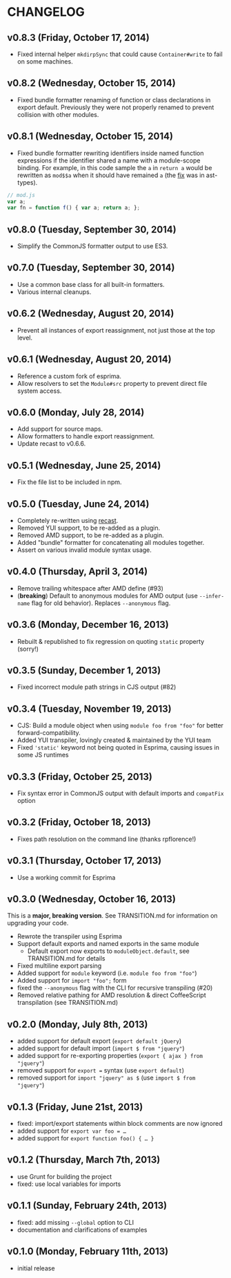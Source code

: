 # CHANGELOG

## v0.8.3 (Friday, October 17, 2014)

* Fixed internal helper `mkdirpSync` that could cause `Container#write` to fail on some machines.

## v0.8.2 (Wednesday, October 15, 2014)

* Fixed bundle formatter renaming of function or class declarations in export default. Previously they were not properly renamed to prevent collision with other modules.

## v0.8.1 (Wednesday, October 15, 2014)

* Fixed bundle formatter rewriting identifiers inside named function expressions if the identifier shared a name with a module-scope binding. For example, in this code sample the `a` in `return a` would be rewritten as `mod$$a` when it should have remained `a` (the [fix](https://github.com/benjamn/ast-types/pull/68) was in ast-types).

```js
// mod.js
var a;
var fn = function f() { var a; return a; };
```

## v0.8.0 (Tuesday, September 30, 2014)

* Simplify the CommonJS formatter output to use ES3.

## v0.7.0 (Tuesday, September 30, 2014)

* Use a common base class for all built-in formatters.
* Various internal cleanups.

## v0.6.2 (Wednesday, August 20, 2014)

* Prevent all instances of export reassignment, not just those at the top level.

## v0.6.1 (Wednesday, August 20, 2014)

* Reference a custom fork of esprima.
* Allow resolvers to set the `Module#src` property to prevent direct file system access.

## v0.6.0 (Monday, July 28, 2014)

* Add support for source maps.
* Allow formatters to handle export reassignment.
* Update recast to v0.6.6.

## v0.5.1 (Wednesday, June 25, 2014)

* Fix the file list to be included in npm.

## v0.5.0 (Tuesday, June 24, 2014)

* Completely re-written using [recast](https://github.com/benjamn/recast).
* Removed YUI support, to be re-added as a plugin.
* Removed AMD support, to be re-added as a plugin.
* Added "bundle" formatter for concatenating all modules together.
* Assert on various invalid module syntax usage.

## v0.4.0 (Thursday, April 3, 2014)

* Remove trailing whitespace after AMD define (#93)
* (**breaking**) Default to anonymous modules for AMD output (use `--infer-name` flag for old behavior). Replaces `--anonymous` flag.

## v0.3.6 (Monday, December 16, 2013)

* Rebuilt & republished to fix regression on quoting `static` property (sorry!)

## v0.3.5 (Sunday, December 1, 2013)

* Fixed incorrect module path strings in CJS output (#82)

## v0.3.4 (Tuesday, November 19, 2013)

* CJS: Build a module object when using `module foo from "foo"` for better forward-compatibility.
* Added YUI transpiler, lovingly created & maintained by the YUI team
* Fixed `'static'` keyword not being quoted in Esprima, causing issues in some JS runtimes

## v0.3.3 (Friday, October 25, 2013)

* Fix syntax error in CommonJS output with default imports and `compatFix` option

## v0.3.2 (Friday, October 18, 2013)

* Fixes path resolution on the command line (thanks rpflorence!)

## v0.3.1 (Thursday, October 17, 2013)

* Use a working commit for Esprima

## v0.3.0 (Wednesday, October 16, 2013)

This is a **major, breaking version**. See TRANSITION.md for information on upgrading your code.

* Rewrote the transpiler using Esprima
* Support default exports and named exports in the same module
  * Default export now exports to `moduleObject.default`, see TRANSITION.md for details
* Fixed multiline export parsing
* Added support for `module` keyword (i.e. `module foo from "foo"`)
* Added support for `import "foo";` form
* fixed the `--anonymous` flag with the CLI for recursive transpiling (#20)
* Removed relative pathing for AMD resolution & direct CoffeeScript transpilation (see TRANSITION.md)

## v0.2.0 (Monday, July 8th, 2013)

* added support for default export (`export default jQuery`)
* added support for default import (`import $ from "jquery"`)
* added support for re-exporting properties (`export { ajax } from "jquery"`)
* removed support for `export =` syntax (use `export default`)
* removed support for `import "jquery" as $` (use `import $ from "jquery"`)

## v0.1.3 (Friday, June 21st, 2013)

* fixed: import/export statements within block comments are now ignored
* added support for `export var foo = …`
* added support for `export function foo() { … }`

## v0.1.2 (Thursday, March 7th, 2013)

* use Grunt for building the project
* fixed: use local variables for imports

## v0.1.1 (Sunday, February 24th, 2013)

* fixed: add missing `--global` option to CLI
* documentation and clarifications of examples

## v0.1.0 (Monday, February 11th, 2013)

* initial release
